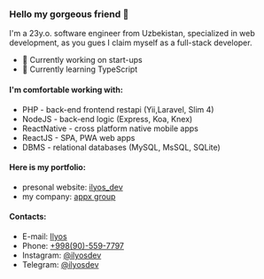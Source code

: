 ### Hello my gorgeous friend 👋

 I'm a 23y.o. software engineer from Uzbekistan, specialized in web development, as you gues I claim myself as a full-stack developer.

- 🔭 Currently working on start-ups 
- 🌱 Currently learning TypeScript

#### I'm comfortable working with:

-   PHP - back-end frontend restapi (Yii,Laravel, Slim 4)
-   NodeJS - back-end logic (Express, Koa, Knex)
-   ReactNative - cross platform native mobile apps
-   ReactJS - SPA, PWA web apps
-   DBMS - relational databases (MySQL, MsSQL, SQLite)

#### Here is my portfolio:

- presonal website: [ilyos_dev](https://ilyos.dev)
- my company: [appx group](https://appx.uz)

#### Contacts:

- E-mail: [Ilyos](mailto://ilyosdev@gmail.com)
- Phone: [+998(90)-559-7797](tel://+998905597797)
- Instagram: [@ilyosdev](https://www.instagram.com/ilyosdev)
- Telegram: [@ilyosdev](https://t.me/ilyosdev)

